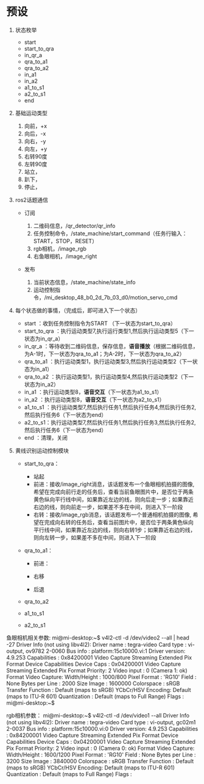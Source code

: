 # 预设
1. 状态枚举
    - start
    - start_to_qra
    - in_qr_a
    - qra_to_a1
    - qra_to_a2
    - in_a1
    - in_a2
    - a1_to_s1
    - a2_to_s1
    - end

2. 基础运动类型
    1. 向前，+x 
    2. 向后，-x 
    3. 向右，-y 
    4. 向左，+y 
    5. 右转90度 
    6. 左转90度
    7. 站立，
    8. 趴下，
    9. 停止，

3. ros2话题通信
    - 订阅
        1. 二维码信息，/qr_detector/qr_info
        2. 任务控制命令，/state_machine/start_command（任务行输入：START，STOP，RESET）
        3. rgb相机，/image_rgb
        4. 右鱼眼相机，/image_right

    - 发布
        1. 当前状态信息，/state_machine/state_info
        2. 运动控制指令，/mi_desktop_48_b0_2d_7b_03_d0/motion_servo_cmd

4. 每个状态做的事情，（完成后，即可进入下一个状态）
    - start ：收到任务控制指令为START （下一状态为start_to_qra）
    - start_to_qra ：执行运动类型7,执行运行类型1,然后执行运动类型5（下一状态为in_qr_a）
    - in_qr_a ：等待收到二维码信息，保存信息，**语音播放**（根据二维码信息，为A-1时，下一状态为qra_to_a1；为A-2时，下一状态为qra_to_a2）
    - qra_to_a1 ：执行运动类型1，执行运动类型3,然后执行运动类型2（下一状态为in_a1）
    - qra_to_a2 ：执行运动类型1，执行运动类型4,然后执行运动类型2（下一状态为in_a2）
    - in_a1 ：执行运动类型8，**语音交互**（下一状态为a1_to_s1）
    - in_a2 ：执行运动类型8，**语音交互**（下一状态为a2_to_s1）
    - a1_to_s1 ：执行运动类型7,然后执行任务1,然后执行任务4,然后执行任务2,然后执行任务6（下一状态为end）
    - a2_to_s1：执行运动类型7,然后执行任务1,然后执行任务3,然后执行任务2,然后执行任务6（下一状态为end）
    - end ：清理，关闭


5. 黄线识别运动控制模块

    - start_to_qra：
        - 站起
        - 前进：接收/image_right消息，该话题发布一个鱼眼相机拍摄的图像,
            希望在完成向前行走的任务后，查看当前鱼眼图片中，是否位于两条黄色纵向平行线中间，如果靠近左边的线，则向后走一步；如果靠近右边的线，则向前走一步，如果差不多在中间，则进入下一阶段
        - 右转：接收/image_rgb消息，该话题发布一个普通相机拍摄的图像,
            希望在完成向右转的任务后，查看当前图片中，是否位于两条黄色纵向平行线中间，如果靠近左边的线，则向右转1步；如果靠近右边的线，则向左转一步，如果差不多在中间，则进入下一阶段
        

    - qra_to_a1：
        - 前进：
        
        - 右移
        - 后退

    - qra_to_a2
 
    - a1_to_s1
    - a2_to_s1


鱼眼相机相关参数:
mi@mi-desktop:~$ v4l2-ctl -d /dev/video2 --all | head -27
Driver Info (not using libv4l2):
	Driver name   : tegra-video
	Card type     : vi-output, ov9782 2-0060
	Bus info      : platform:15c10000.vi:1
	Driver version: 4.9.253
	Capabilities  : 0x84200001
		Video Capture
		Streaming
		Extended Pix Format
		Device Capabilities
	Device Caps   : 0x04200001
		Video Capture
		Streaming
		Extended Pix Format
Priority: 2
Video input : 0 (Camera 1: ok)
Format Video Capture:
	Width/Height      : 1000/800
	Pixel Format      : 'RG10'
	Field             : None
	Bytes per Line    : 2000
	Size Image        : 1600000
	Colorspace        : sRGB
	Transfer Function : Default (maps to sRGB)
	YCbCr/HSV Encoding: Default (maps to ITU-R 601)
	Quantization      : Default (maps to Full Range)
	Flags             : 
mi@mi-desktop:~$ 


rgb相机参数：
mi@mi-desktop:~$ v4l2-ctl -d /dev/video1 --all
Driver Info (not using libv4l2):
	Driver name   : tegra-video
	Card type     : vi-output, gc02m1 2-0037
	Bus info      : platform:15c10000.vi:0
	Driver version: 4.9.253
	Capabilities  : 0x84200001
		Video Capture
		Streaming
		Extended Pix Format
		Device Capabilities
	Device Caps   : 0x04200001
		Video Capture
		Streaming
		Extended Pix Format
Priority: 2
Video input : 0 (Camera 0: ok)
Format Video Capture:
	Width/Height      : 1600/1200
	Pixel Format      : 'RG10'
	Field             : None
	Bytes per Line    : 3200
	Size Image        : 3840000
	Colorspace        : sRGB
	Transfer Function : Default (maps to sRGB)
	YCbCr/HSV Encoding: Default (maps to ITU-R 601)
	Quantization      : Default (maps to Full Range)
	Flags             : 

